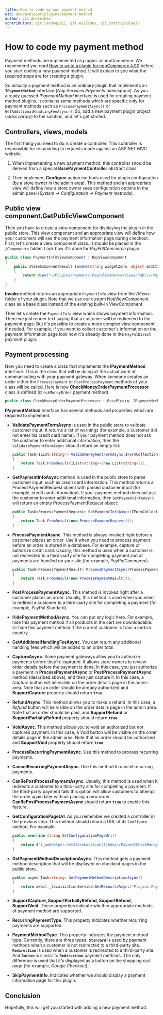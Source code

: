 ```yaml
---
title: How to code my own payment method
uid: en/developer/plugins/payment-method
author: git.AndreiMaz
contributors: git.Sandeep911, git.exileDev, git.DmitriyKulagin
---
```


# How to code my payment method

Payment methods are implemented as plugins in nopCommerce. We recommend you read [How to write a plugin for nopCommerce 4.90](xref:en/developer/plugins/how-to-write-plugin-4.90) before you start coding a new payment method. It will explain to you what the required steps are for creating a plugin.

So actually a payment method is an ordinary plugin that implements an **`IPaymentMethod`** interface (*Nop.Services.Payments namespace*). As you already guessed *IPaymentMethod* interface is used for creating payment method plugins. It contains some methods which are specific only for payment methods such as `ProcessPaymentAsync()` or `GetAdditionalHandlingFeeAsync()`. So, add a new payment plugin project (*class library*) to the solution, and let's get started.

## Controllers, views, models

The first thing you need to do is create a controller. This controller is responsible for responding to requests made against an ASP.NET MVC website.

1. When implementing a new payment method, this controller should be derived from a special **BasePaymentController** abstract class.

1. Then implement **Configure** action methods used for plugin configuration (by a store owner in the admin area). This method and an appropriate view will define how a store owner sees configuration options in the admin panel (*System → Configuration → Payment methods*).

## Public view component.GetPublicViewComponent

Then you have to create a view component for displaying the plugin in the public store. This view component and an appropriate view will define how your customers will see the payment information page during checkout. First, let's create a view component class. It should be placed in the *`/Components`* folder. Look how it's done for *PayPalCommerce* plugin:

```csharp
public class PaymentInfoViewComponent : NopViewComponent
{
    public IViewComponentResult Invoke(string widgetZone, object additionalData)
    {
        return View("~/Plugins/Payments.PayPalCommerce/Views/Public/PaymentInfo.cshtml");
    }
}
```

**Invoke** method returns an appropriate `PaymentInfo` view from the */Views* folder of your plugin. Note that we use our custom NopViewComponent class as a base class instead of the existing built-in ViewComponent.

Then let's create the `PaymentInfo` view which shows payment information. There we just render text saying that a customer will be redirected to the payment page. But it's possible to create a more complex view component if needed. For example, if you want to collect customer's information on the payment information page look how it's already done in the `PayPalDirect` payment plugin.

## Payment processing

Now you need to create a class that implements the **IPaymentMethod** interface. This is the class that will be doing all the actual work of communicating with your payment gateway. When someone creates an order either the `ProcessPayment` or `PostProcessPayment` methods of your class will be called. Here is how **CheckMoneyOrderPaymentProcessor** class is defined (`CheckMoneyOrder` payment method):

```csharp
public class CheckMoneyOrderPaymentProcessor : BasePlugin, IPaymentMethod
```

**IPaymentMethod** interface has several methods and properties which are required to implement.

- **ValidatePaymentFormAsync** is used in the public store to validate customer input. It returns a list of warnings (for example, a customer did not enter his credit card name). If your payment method does not ask the customer to enter additional information, then the `ValidatePaymentFormAsync` should return an empty list:

    ```csharp
    public Task<IList<string>> ValidatePaymentFormAsync(IFormCollection form)
    {
        return Task.FromResult<IList<string>>(new List<string>());
    }
    ```

- **GetPaymentInfoAsync** method is used in the public store to parse customer input, such as credit card information. This method returns a ProcessPaymentRequest object with parsed customer input (for example, credit card information). If your payment method does not ask the customer to enter additional information, then `GetPaymentInfoAsync` will return an empty ProcessPaymentRequest object:

    ```csharp
    public Task<ProcessPaymentRequest> GetPaymentInfoAsync(IFormCollection form)
    {
        return Task.FromResult(new ProcessPaymentRequest());
    }
    ```

- **ProcessPaymentAsync**. This method is always invoked right before a customer places an order. Use it when you need to process payment before an order is stored in a database. For example, capture or authorize credit card. Usually, this method is used when a customer is not redirected to a third-party site for completing payment and all payments are handled on your site (for example, *PayPalCommerce*).

    ```csharp
    public Task<ProcessPaymentResult> ProcessPaymentAsync(ProcessPaymentRequest processPaymentRequest)
    {
        return Task.FromResult(new ProcessPaymentResult());
    }
    ```

- **PostProcessPaymentAsync**. This method is invoked right after a customer places an order. Usually, this method is used when you need to redirect a customer to a third-party site for completing a payment (for example, PayPal Standard).
- **HidePaymentMethodAsync**. You can put any logic here. For example, hide this payment method if all products in the cart are downloadable. Or hide this payment method if the current customer is from a certain country.
- **GetAdditionalHandlingFeeAsync**. You can return any additional handling fees which will be added to an order total.
- **CaptureAsync**. Some payment gateways allow you to authorize payments before they're captured. It allows store owners to review order details before the payment is done. In this case, you just authorize a payment in **ProcessPaymentAsync** or **PostProcessPaymentAsync** method (described above), and then just capture it. In this case, a *Capture* button will be visible on the order details page in the admin area. Note that an order should be already authorized and **SupportCapture** property should return **`true`**.
- **RefundAsync**. This method allows you to make a refund. In this case, a *Refund* button will be visible on the order details page in the admin area. Note that an order should be paid, and **SupportRefund** or **SupportPartiallyRefund** property should return **`true`**.
- **VoidAsync**. This method allows you to void an authorized but not captured payment. In this case, a *Void* button will be visible on the order details page in the admin area. Note that an order should be authorized and **SupportVoid** property should return **`true`**.
- **ProcessRecurringPaymentAsync**. Use this method to process recurring payments.
- **CancelRecurringPaymentAsync**. Use this method to cancel recurring payments.
- **CanRePostProcessPaymentAsync**. Usually, this method is used when it redirects a customer to a third-party site for completing a payment. If the third-party payment fails this option will allow customers to attempt the order again later without placing a new order. **CanRePostProcessPaymentAsync** should return **`true`** to enable this feature.
- **GetConfigurationPageUrl**. As you remember we created a controller in the previous step. This method should return a URL of its `Configure` method. For example:

    ```csharp
    public override string GetConfigurationPageUrl()
    {
        return $"{_webHelper.GetStoreLocation()}Admin/PaymentCheckMoneyOrder/Configure";
    }
    ```

- **GetPaymentMethodDescriptionAsync**. This method gets a payment method description that will be displayed on checkout pages in the public store.

    ```csharp
    public async Task<string> GetPaymentMethodDescriptionAsync()
    {
        return await _localizationService.GetResourceAsync("Plugins.Payment.CheckMoneyOrderPaymentMethodDescription");
    }
    ```

- **SupportCapture, SupportPartiallyRefund, SupportRefund, SupportVoid**. These properties indicate whether appropriate methods of payment method are supported.
- **RecurringPaymentType**. This property indicates whether recurring payments are supported.
- **PaymentMethodType**. This property indicates the payment method type. Currently, there are three types. **`Standard`** is used by payment methods when a customer is not redirected to a third-party site. **`Redirection`** is used when a customer is redirected to a third-party site. And **`Button`** is similar to **`Redirection`** payment methods. The only difference is used that it's displayed as a button on the shopping cart page (for example, *Google Checkout*).
- **SkipPaymentInfo**. Indicates whether we should display a payment information page for this plugin.

## Conclusion

Hopefully, this will get you started with adding a new payment method.
